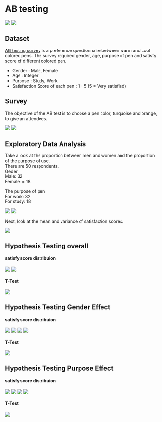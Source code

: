 # AB testing
 [![](https://img.shields.io/badge/-Analysis--toolpak-green)](https://support.microsoft.com/en-us/office/load-the-analysis-toolpak-in-excel-6a63e598-cd6d-42e3-9317-6b40ba1a66b4)
 [![](https://img.shields.io/badge/-Excel-green)](https://www.microsoft.com/en-us/microsoft-365/excel)
 
## Dataset
[AB testing survey](https://github.com/NittyNice/BADS7105-CRM-Analytics/blob/main/data/AB%20Testing%20Survey.csv) is a preference questionnaire between warm and cool colored pens. The survey required gender, age, purpose of pen and satisfy score of different colored pen.
- Gender : Male, Female
- Age : Integer
- Purpose : Study, Work
- Satisfaction Score of each pen : 1 - 5 (5 = Very satisfied)
 
## Survey
The objective of the AB test is to choose a pen color, turquoise and orange, to give an attendees.  

![](./img/pen_turquoise.png) ![](./img/pen_orange.png)
 
## Exploratory Data Analysis
Take a look at the proportion between men and women and the proportion of the purpose of use.  
There are 50 respondents.  
Geder  
Male: 32  
Female: = 18  

The purpose of pen  
For work: 32  
For study: 18  

![](./img/gender.png) ![](./img/purpose.png)
 
Next, look at the mean and variance of satisfaction scores.  

![](./img/summarize.png)
 
## Hypothesis Testing overall  
#### satisfy score distribuion  
![](./img/score_of_turquoise_pen.png) ![](./img/score_of_orange_pen.png)

#### T-Test
![](./img/t_test_all.png)


## Hypothesis Testing Gender Effect
#### satisfy score distribuion  
![](./img/score_of_turquoise_pen_man.png) ![](./img/score_of_orange_pen_man.png) 
![](./img/score_of_turquoise_pen_woman.png) ![](./img/score_of_orange_pen_woman.png)

#### T-Test
![](./img/t_test_gender.png)



## Hypothesis Testing Purpose Effect  
#### satisfy score distribuion  
![](./img/score_of_turquoise_pen_for_study.png) ![](./img/score_of_orange_pen_for_study.png) 
![](./img/score_of_turquoise_pen_for_work.png) ![](./img/score_of_orange_pen_for_work.png)

#### T-Test
![](./img/t_test_purpose.png)
 
